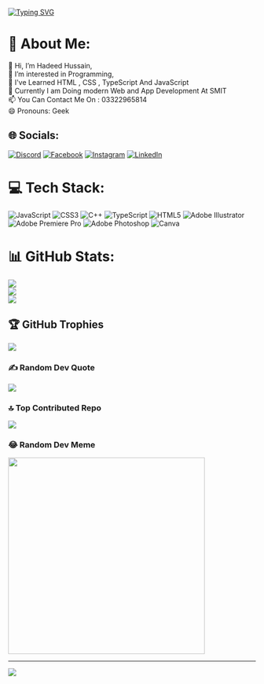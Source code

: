 <a href="https://git.io/typing-svg"><img src="https://readme-typing-svg.demolab.com?font=Fira+Code&weight=900&size=30&duration=4500&pause=700&color=0751F7&background=E2F6D700&center=true&width=700&lines=My+Name+Is+Hadeed+Hussain;I+Am+A+Front+End+Developer;Currently+I+am+Learning+Full+Stack+Development" alt="Typing SVG" /></a>

# 💫 About Me:
👋 Hi, I’m Hadeed Hussain,<br>👀 I’m interested in Programming,<br>🌱 I've Learned HTML , CSS , TypeScript And JavaScript<br>💞️ Currently I am Doing modern Web and App Development At SMIT <br>📫 You Can Contact Me On : 03322965814<br>😄 Pronouns: Geek

## 🌐 Socials:
[![Discord](https://img.shields.io/badge/Discord-%237289DA.svg?logo=discord&logoColor=white)](https://discord.gg/https://discord.com/invite/BDsujyfa) [![Facebook](https://img.shields.io/badge/Facebook-%231877F2.svg?logo=Facebook&logoColor=white)](https://facebook.com/hadeed.hussa) [![Instagram](https://img.shields.io/badge/Instagram-%23E4405F.svg?logo=Instagram&logoColor=white)](https://instagram.com/geek_had.eed) [![LinkedIn](https://img.shields.io/badge/LinkedIn-%230077B5.svg?logo=linkedin&logoColor=white)](https://linkedin.com/in/hadeed-hussain) 

# 💻 Tech Stack:
![JavaScript](https://img.shields.io/badge/javascript-%23323330.svg?style=plastic&logo=javascript&logoColor=%23F7DF1E) ![CSS3](https://img.shields.io/badge/css3-%231572B6.svg?style=plastic&logo=css3&logoColor=white) ![C++](https://img.shields.io/badge/c++-%2300599C.svg?style=plastic&logo=c%2B%2B&logoColor=white) ![TypeScript](https://img.shields.io/badge/typescript-%23007ACC.svg?style=plastic&logo=typescript&logoColor=white) ![HTML5](https://img.shields.io/badge/html5-%23E34F26.svg?style=plastic&logo=html5&logoColor=white) ![Adobe Illustrator](https://img.shields.io/badge/adobe%20illustrator-%23FF9A00.svg?style=plastic&logo=adobe%20illustrator&logoColor=white) ![Adobe Premiere Pro](https://img.shields.io/badge/Adobe%20Premiere%20Pro-9999FF.svg?style=plastic&logo=Adobe%20Premiere%20Pro&logoColor=white) ![Adobe Photoshop](https://img.shields.io/badge/adobe%20photoshop-%2331A8FF.svg?style=plastic&logo=adobe%20photoshop&logoColor=white) ![Canva](https://img.shields.io/badge/Canva-%2300C4CC.svg?style=plastic&logo=Canva&logoColor=white)
# 📊 GitHub Stats:
![](https://github-readme-stats.vercel.app/api?username=geek-hadeed&theme=highcontrast&hide_border=false&include_all_commits=true&count_private=false)<br/>
![](https://github-readme-streak-stats.herokuapp.com/?user=geek-hadeed&theme=highcontrast&hide_border=false)<br/>
![](https://github-readme-stats.vercel.app/api/top-langs/?username=geek-hadeed&theme=highcontrast&hide_border=false&include_all_commits=true&count_private=false&layout=compact)

## 🏆 GitHub Trophies
![](https://github-profile-trophy.vercel.app/?username=geek-hadeed&theme=monokai&no-frame=false&no-bg=true&margin-w=4)

### ✍️ Random Dev Quote
![](https://quotes-github-readme.vercel.app/api?type=horizontal&theme=merko)

### 🔝 Top Contributed Repo
![](https://github-contributor-stats.vercel.app/api?username=geek-hadeed&limit=5&theme=dark&combine_all_yearly_contributions=true)

### 😂 Random Dev Meme
<img src='https://randommeme-five.vercel.app/' style="height: 400px;"/>

---
[![](https://visitcount.itsvg.in/api?id=geek-hadeed&icon=2&color=1)](https://visitcount.itsvg.in)

<!-- Proudly created with GPRM ( https://gprm.itsvg.in ) -->
